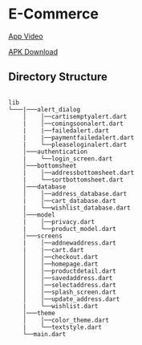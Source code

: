 # E-Commerce
[App Video](https://drive.google.com/file/d/18K-mAA0icT5hZdAei84Ur7b2G318wtR_/view?usp=sharing)

[APK Download
](https://drive.google.com/file/d/1MkTmHvfv4rpoiIoc1D3oIoAYMz4lZUUA/view?usp=sharing)
## Directory Structure
```

lib
└───|───alert_dialog
    │    │──cartisemptyalert.dart
    |    │──comingsoonalert.dart
    |    |──failedalert.dart
    |    |──paymentfailedalert.dart
    |    └──pleaseloginalert.dart	
    │───authentication
    |    └──login_screen.dart
    │───bottomsheet
    |    │──addressbottomsheet.dart
    |    └──sortbottomsheet.dart
    │───database
    │    │──address_database.dart
    |    │──cart_database.dart
    |    └──wishlist_database.dart	
    │───model
    |    │──privacy.dart
    |    └──product_model.dart
    │───screens
    |    │──addnewaddress.dart
    |    |──cart.dart
    │    │──checkout.dart
    │    │──homepage.dart
    │    │──productdetail.dart
    │    │──savedaddress.dart
    │    │──selectaddress.dart
    │    │──splash_screen.dart
    │    │──update_address.dart
    |    └──wishlist.dart
    │───theme
    │    │──color_theme.dart
    |    └──textstyle.dart
    └──main.dart

      
```
